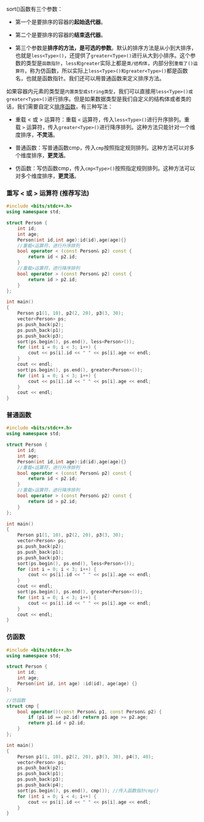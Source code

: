 
sort()函数有三个参数：

- 第一个是要排序的容器的**起始迭代器**。

- 第二个是要排序的容器的**结束迭代器**。

- 第三个参数是**排序的方法，是可选的参数**。默认的排序方法是从小到大排序，也就是`less<Type>()`，还提供了`greater<Type>()`进行从大到小排序。这个参数的类型是`函数指针`，`less和greater`实际上都是`类/结构体`，内部分别`重载了()运算符`，称为仿函数，所以实际上`less<Type>()和greater<Type>()`都是函数名，也就是函数指针。我们还可以用普通函数来定义排序方法。

如果容器内元素的类型是`内置类型或string类型`，我们可以直接用`less<Type>()或greater<Type>()`进行排序。但是如果数据类型是我们自定义的结构体或者类的话，我们需要自定义[排序函数](https://so.csdn.net/so/search?q=%E6%8E%92%E5%BA%8F%E5%87%BD%E6%95%B0&spm=1001.2101.3001.7020)，有三种写法：

- 重载 < 或 > 运算符：重载 `<` 运算符，传入`less<Type>()`进行升序排列。重载 `>` 运算符，传入`greater<Type>()`进行降序排列。这种方法只能针对一个维度排序，**不灵活**。

- 普通函数：写普通函数cmp，传入`cmp`按照指定规则排列。这种方法可以对多个维度排序，**更灵活**。

- 仿函数：写仿函数cmp，传入`cmp<Type>()`按照指定规则排列。这种方法可以对多个维度排序，**更灵活**。


### 重写 < 或 > 运算符 (推荐写法)

```cpp
#include <bits/stdc++.h>
using namespace std;

struct Person {
	int id;
	int age;
	Person(int id,int age):id(id),age(age){}
	//重载<运算符，进行升序排列
	bool operator < (const Person& p2) const {
		return id < p2.id;
	}
	//重载>运算符，进行降序排列
	bool operator > (const Person& p2) const {
		return id > p2.id;
	}
};

int main()
{
	Person p1(1, 10), p2(2, 20), p3(3, 30);
	vector<Person> ps;
	ps.push_back(p2);
	ps.push_back(p1);
	ps.push_back(p3);
	sort(ps.begin(), ps.end(), less<Person>());
	for (int i = 0; i < 3; i++) {
		cout << ps[i].id << " " << ps[i].age << endl;
	}
	cout << endl;
	sort(ps.begin(), ps.end(), greater<Person>());
	for (int i = 0; i < 3; i++) {
		cout << ps[i].id << " " << ps[i].age << endl;
	}
	cout << endl;
}
```

### 普通函数

```cpp
#include <bits/stdc++.h>
using namespace std;

struct Person {
	int id;
	int age;
	Person(int id,int age):id(id),age(age){}
	//重载<运算符，进行升序排列
	bool operator < (const Person& p2) const {
		return id < p2.id;
	}
	//重载>运算符，进行降序排列
	bool operator > (const Person& p2) const {
		return id > p2.id;
	}
};

int main()
{
	Person p1(1, 10), p2(2, 20), p3(3, 30);
	vector<Person> ps;
	ps.push_back(p2);
	ps.push_back(p1);
	ps.push_back(p3);
	sort(ps.begin(), ps.end(), less<Person>());
	for (int i = 0; i < 3; i++) {
		cout << ps[i].id << " " << ps[i].age << endl;
	}
	cout << endl;
	sort(ps.begin(), ps.end(), greater<Person>());
	for (int i = 0; i < 3; i++) {
		cout << ps[i].id << " " << ps[i].age << endl;
	}
	cout << endl;
}
```

### 仿函数

```cpp
#include <bits/stdc++.h>
using namespace std;

struct Person {
	int id;
	int age;
	Person(int id, int age) :id(id), age(age) {}
};

//仿函数
struct cmp {
	bool operator()(const Person& p1, const Person& p2) {
		if (p1.id == p2.id) return p1.age >= p2.age;
		return p1.id < p2.id;
	}
};

int main()
{
	Person p1(1, 10), p2(2, 20), p3(3, 30), p4(3, 40);
	vector<Person> ps;
	ps.push_back(p2);
	ps.push_back(p1);
	ps.push_back(p3);
	ps.push_back(p4);
	sort(ps.begin(), ps.end(), cmp()); //传入函数指针cmp()
	for (int i = 0; i < 4; i++) {
		cout << ps[i].id << " " << ps[i].age << endl;
	}
}
```

